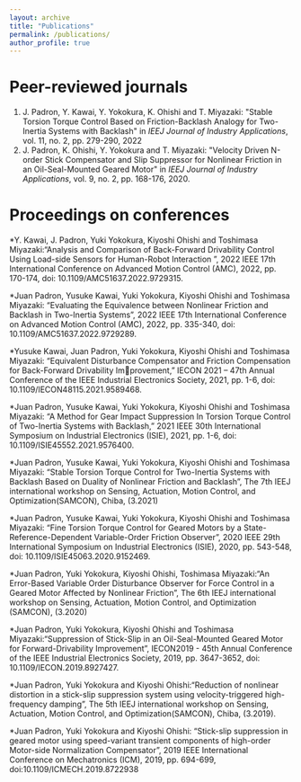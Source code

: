 ```yaml
---
layout: archive
title: "Publications"
permalink: /publications/
author_profile: true
---
```


Peer-reviewed journals 
======
1. J. Padron, Y. Kawai, Y. Yokokura, K. Ohishi and T. Miyazaki: "Stable Torsion Torque Control Based on Friction-Backlash Analogy for Two-Inertia Systems with Backlash" in _IEEJ Journal of Industry Applications_, vol. 11, no. 2, pp. 279-290, 2022
1. J. Padron, K. Ohishi, Y. Yokokura and T. Miyazaki: "Velocity Driven N-order Stick Compensator and Slip Suppressor for Nonlinear Friction in an Oil-Seal-Mounted Geared Motor" in _IEEJ Journal of Industry Applications_, vol. 9, no. 2, pp. 168-176, 2020. 

Proceedings on conferences 
======
*Y. Kawai, J. Padron, Yuki Yokokura, Kiyoshi Ohishi and Toshimasa Miyazaki:“Analysis and Comparison of Back-Forward Drivability Control Using Load-side Sensors for Human-Robot Interaction ”, 2022 IEEE 17th International Conference on Advanced Motion Control (AMC), 2022, pp. 170-174, doi: 10.1109/AMC51637.2022.9729315.

*Juan Padron, Yusuke Kawai, Yuki Yokokura, Kiyoshi Ohishi and Toshimasa Miyazaki: “Evaluating the Equivalence between Nonlinear Friction and Backlash in Two-Inertia Systems”,
2022 IEEE 17th International Conference on Advanced Motion Control (AMC), 2022, pp.
335-340, doi: 10.1109/AMC51637.2022.9729289.

*Yusuke Kawai, Juan Padron, Yuki Yokokura, Kiyoshi Ohishi and Toshimasa Miyazaki: “Equivalent Disturbance Compensator and Friction Compensation for Back-Forward Drivability Improvement,” IECON 2021 – 47th Annual Conference of the IEEE Industrial Electronics Society, 2021, pp. 1-6, doi: 10.1109/IECON48115.2021.9589468.

*Juan Padron, Yusuke Kawai, Yuki Yokokura, Kiyoshi Ohishi and Toshimasa Miyazaki: “A Method for Gear Impact Suppression In Torsion Torque Control of Two-Inertia Systems with Backlash,” 2021 IEEE 30th International Symposium on Industrial Electronics (ISIE), 2021, pp. 1-6, doi: 10.1109/ISIE45552.2021.9576400.

*Juan Padron, Yusuke Kawai, Yuki Yokokura, Kiyoshi Ohishi and Toshimasa Miyazaki: “Stable Torsion Torque Control for Two-Inertia Systems with Backlash Based on Duality of Nonlinear Friction and Backlash”, The 7th IEEJ international workshop on Sensing, Actuation, Motion Control, and Optimization(SAMCON), Chiba, (3.2021)

*Juan Padron, Yusuke Kawai, Yuki Yokokura, Kiyoshi Ohishi and Toshimasa Miyazaki: “Fine Torsion Torque Control for Geared Motors by a State-Reference-Dependent Variable-Order Friction Observer”, 2020 IEEE 29th International Symposium on Industrial Electronics (ISIE), 2020, pp. 543-548, doi: 10.1109/ISIE45063.2020.9152469.

*Juan Padron, Yuki Yokokura, Kiyoshi Ohishi, Toshimasa Miyazaki:“An Error-Based Variable Order Disturbance Observer for Force Control in a Geared Motor Affected by Nonlinear Friction”, The 6th IEEJ international workshop on Sensing, Actuation, Motion Control, and Optimization (SAMCON), (3.2020)

*Juan Padron, Yuki Yokokura, Kiyoshi Ohishi and Toshimasa Miyazaki:“Suppression of Stick-Slip in an Oil-Seal-Mounted Geared Motor for Forward-Drivability Improvement”, IECON2019 - 45th Annual Conference of the IEEE Industrial Electronics Society, 2019, pp. 3647-3652, doi: 10.1109/IECON.2019.8927427.

*Juan Padron, Yuki Yokokura and Kiyoshi Ohishi:“Reduction of nonlinear distortion in a stick-slip suppression system using velocity-triggered high-frequency damping”, The 5th IEEJ international workshop on Sensing, Actuation, Motion Control, and Optimization(SAMCON), Chiba, (3.2019).

*Juan Padron, Yuki Yokokura and Kiyoshi Ohishi: “Stick-slip suppression in geared motor using speed-variant transient components of high-order Motor-side Normalization Compensator”, 2019 IEEE International Conference on Mechatronics (ICM), 2019, pp. 694-699, doi:10.1109/ICMECH.2019.8722938

